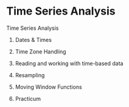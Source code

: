 # Time Series Analysis
Time Series Analysis

01. Dates & Times

02. Time Zone Handling

03. Reading and working with time-based data

04. Resampling

05. Moving Window Functions

06. Practicum
